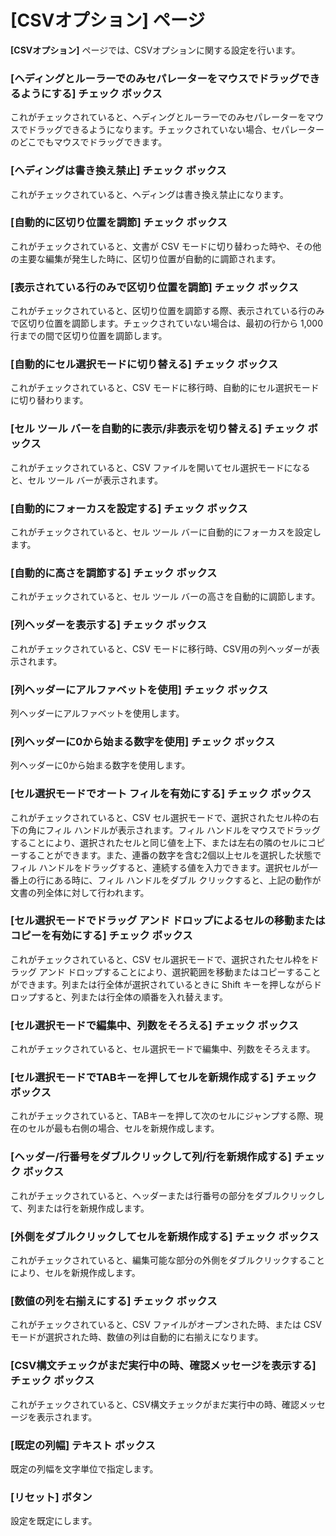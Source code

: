 # \[CSVオプション\] ページ

**\[CSVオプション\]** ページでは、CSVオプションに関する設定を行います。

### \[ヘディングとルーラーでのみセパレーターをマウスでドラッグできるようにする\] チェック ボックス

これがチェックされていると、ヘディングとルーラーでのみセパレーターをマウスでドラッグできるようになります。チェックされていない場合、セパレーターのどこでもマウスでドラッグできます。

### \[ヘディングは書き換え禁止\] チェック ボックス

これがチェックされていると、ヘディングは書き換え禁止になります。

### \[自動的に区切り位置を調節\] チェック ボックス

これがチェックされていると、文書が CSV モードに切り替わった時や、その他の主要な編集が発生した時に、区切り位置が自動的に調節されます。

### \[表示されている行のみで区切り位置を調節\] チェック ボックス

これがチェックされていると、区切り位置を調節する際、表示されている行のみで区切り位置を調節します。チェックされていない場合は、最初の行から 1,000 行までの間で区切り位置を調節します。

### \[自動的にセル選択モードに切り替える\] チェック ボックス

これがチェックされていると、CSV モードに移行時、自動的にセル選択モードに切り替わります。

### \[セル ツール バーを自動的に表示/非表示を切り替える\] チェック ボックス

これがチェックされていると、CSV ファイルを開いてセル選択モードになると、セル ツール バーが表示されます。

### \[自動的にフォーカスを設定する\] チェック ボックス

これがチェックされていると、セル ツール バーに自動的にフォーカスを設定します。

### \[自動的に高さを調節する\] チェック ボックス

これがチェックされていると、セル ツール バーの高さを自動的に調節します。

### \[列ヘッダーを表示する\] チェック ボックス

これがチェックされていると、CSV モードに移行時、CSV用の列ヘッダーが表示されます。

### \[列ヘッダーにアルファベットを使用\] チェック ボックス

列ヘッダーにアルファベットを使用します。

### \[列ヘッダーに0から始まる数字を使用\] チェック ボックス

列ヘッダーに0から始まる数字を使用します。

### \[セル選択モードでオート フィルを有効にする\] チェック ボックス

これがチェックされていると、CSV セル選択モードで、選択されたセル枠の右下の角にフィル ハンドルが表示されます。フィル ハンドルをマウスでドラッグすることにより、選択されたセルと同じ値を上下、または左右の隣のセルにコピーすることができます。また、連番の数字を含む2個以上セルを選択した状態でフィル ハンドルをドラッグすると、連続する値を入力できます。選択セルが一番上の行にある時に、フィル ハンドルをダブル クリックすると、上記の動作が文書の列全体に対して行われます。

### \[セル選択モードでドラッグ アンド ドロップによるセルの移動またはコピーを有効にする\] チェック ボックス

これがチェックされていると、CSV セル選択モードで、選択されたセル枠をドラッグ アンド ドロップすることにより、選択範囲を移動またはコピーすることができます。列または行全体が選択されているときに Shift キーを押しながらドロップすると、列または行全体の順番を入れ替えます。

### \[セル選択モードで編集中、列数をそろえる\] チェック ボックス

これがチェックされていると、セル選択モードで編集中、列数をそろえます。

### \[セル選択モードでTABキーを押してセルを新規作成する\] チェック ボックス

これがチェックされていると、TABキーを押して次のセルにジャンプする際、現在のセルが最も右側の場合、セルを新規作成します。

### \[ヘッダー/行番号をダブルクリックして列/行を新規作成する\] チェック ボックス

これがチェックされていると、ヘッダーまたは行番号の部分をダブルクリックして、列または行を新規作成します。

### \[外側をダブルクリックしてセルを新規作成する\] チェック ボックス

これがチェックされていると、編集可能な部分の外側をダブルクリックすることにより、セルを新規作成します。

### \[数値の列を右揃えにする\] チェック ボックス

これがチェックされていると、CSV ファイルがオープンされた時、または CSV モードが選択された時、数値の列は自動的に右揃えになります。

### \[CSV構文チェックがまだ実行中の時、確認メッセージを表示する\] チェック ボックス

これがチェックされていると、CSV構文チェックがまだ実行中の時、確認メッセージを表示されます。

### \[既定の列幅\] テキスト ボックス

既定の列幅を文字単位で指定します。

### \[リセット\] ボタン

設定を既定にします。
